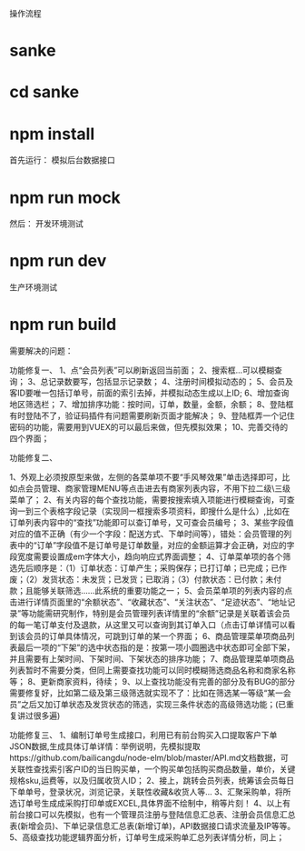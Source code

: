 
操作流程
# sanke
# cd sanke
# npm install
首先运行：
模拟后台数据接口
# npm run mock
然后：
开发环境测试
# npm run dev
生产环境测试
# npm run build




需要解决的问题：

功能修复一、
1、点“会员列表”可以刷新返回当前面；
2、搜索框...可以模糊查询；
3、总记录数要写，包括显示记录数；
4、注册时间模拟动态的；
5、会员及客ID要唯一包括订单号，前面的索引去掉，并模拟动态生成以上ID;
6、增加查询地区筛选栏；
7、增加排序功能：按时间，订单，数量，金额，余额；
8、登陆框有时登陆不了，验证码插件有问题需要刷新页面才能解决；
9、登陆框弄一个记住密码的功能，需要用到VUEX的可以最后来做，但先模拟效果；
10、完善交待的四个界面；

功能修复二、

1、外观上必须按原型来做，左侧的各菜单项不要“手风琴效果”单击选择即可，比如点会员管理、商家管理MENU等点击进去有商家列表内容，不用下拉二级\三级菜单了；
2、有关内容的每个查找功能，需要按搜索填入项能进行模糊查询，可查询一到三个表格字段记录（实现同一框搜索多项资料，即搜什么是什么）,比如在订单列表内容中的“查找”功能即可以查订单号，又可查会员编号；
3、某些字段值对应的值不正确（有少一个字段：配送方式、下单时间等），错处：会员管理的列表中的“订单”字段值不是订单号是订单数量，对应的金额运算才会正确，对应的字段宽度需要设置成em字体大小，趋向响应式界面调整；
4、订单菜单项的各个筛选先后顺序是：（1）订单状态：订单产生；采购保存；已打订单；已完成；已作废；（2）发货状态：未发货；已发货；已取消；（3）付款状态：已付款；未付款；且能够关联筛选……此系统的重要功能之一；
5、会员菜单项的列表内容的点击进行详情页面里的“余额状态”、“收藏状态”、“关注状态”、“足迹状态”、“地址记录”等功能需研究制作，特别是会员管理列表详情里的“余额”记录是关联着该会员的每一笔订单支付及退款，从这里又可以查询到其订单入口（点击订单详情可以看到该会员的订单具体情况，可跳到订单的某一个界面；
6、商品管理菜单项商品列表最后一项的“下架”的选中状态指的是：按第一项小圆圈选中状态即可全部下架，并且需要有上架时间、下架时间、下架状态的排序功能；
7、商品管理菜单项商品列表暂时不需要分类，但同上需要查找功能可以同时模糊筛选商品名称和商家名称等；
8、更新商家资料，待续；
9、以上查找功能没有完善的部分及有BUG的部分需要修复好，比如第二级及第三级筛选就实现不了：比如在筛选某一等级“某一会员”之后又加订单状态及发货状态的筛选，实现三条件状态的高级筛选功能；(已重复讲过很多遍)

功能修复三、
1、编制订单号生成接口，利用已有前台购买入口提取客户下单JSON数据,生成具体订单详情：举例说明，先模拟提取https://github.com/bailicangdu/node-elm/blob/master/API.md文档数据，可关联性查找索引客户ID的当日购买单，一个购买单包括购买商品数量，单价，关键规格sku,运费等，以及归属收货人ID；
2、接上，跳转会员列表，统筹该会员每日下单单号，登录状况，浏览记录，关联性收藏&收货人等...
3、汇聚采购单，将所选订单号生成成采购打印单或EXCEL,具体界面不绘制中，稍等片刻！
4、以上有前台接口可以先模拟，也有一个管理员注册与登陆信息汇总表、注册会员信息汇总表(新增会员)、下单记录信息汇总表(新增订单)，API数据接口请求流量及IP等等。
5、高级查找功能逻辑界面分析，订单号生成采购单汇总列表详情分析，同上；
